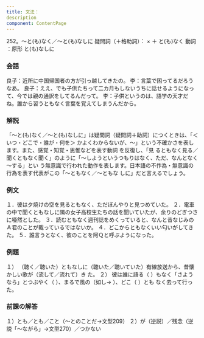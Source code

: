 ```yaml
---
title: 文法：
description
component: ContentPage
---
```



252。～と(も)なく／～と(も)なしに
疑問詞（＋格助詞）： × ＋ と(も)なく
動詞 ：原形 と(も)なしに
### 会話
良子：近所に中国帰国者の方が引っ越してきたの。
李：言葉で困ってるだろうなあ。
良子：ええ、でも子供たちって二カ月もしないうちに話せるようになって、今では親の通訳をしてるんだって。
李：子供というのは、語学の天才だね。誰から習うともなく言葉を覚えてしまうんだから。
### 解説
「～と(も)なく／～と(も)なしに」は疑問詞（疑問詞＋助詞）につくときは、「＜いつ・どこで・誰が・何を＞ かよくわからないが、～」という不確かさを表します。また、感覚・知覚・思惟などを表す動詞 を反復し、「見 るともなく見る／聞くともなく聞く」のように「～しようというつもりはなく、ただ、なんとなく～する」とい う無意識で行われた動作を表します。日本語の不作為・無意識の行為を表す代表がこの「～ともなく／～ともな しに」だと言えるでしょう。
### 例文
１．彼は夕焼けの空を見るともなく、ただぼんやりと見つめていた。
２．電車の中で聞くともなしに隣の女子高校生たちの話を聞いていたが、余りのどぎつさに唖然とした。
３．読むともなく週刊誌をめくっていると、なんと昔なじみのＡ君のことが載っているではないか。
４．どこからともなくいい匂いがしてきた。
５．誰言うとなく、彼のことを阿Ｑと呼ぶようになった。
### 例題
１） （聴く／聴いた）ともなしに（聴いた／聴いていた）有線放送から、昔懐かしい歌が（流して／流れて）き
た。
２） 彼は誰に語る（ ）もなく「さようなら」とつぶやく（ ）、まるで風の（如し→ ）、どこ（ ）とも なく去って行った。
### 前課の解答
１）とも／とも／こと（～とのことだ→文型209）
２）が（逆説）／残念（逆説「～ながら」→文型270）／つかない
